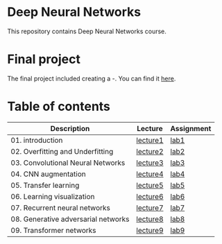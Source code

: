 # Deep Neural Networks
This repository contains Deep Neural Networks course.

# Final project 
The final project included creating a -. You can find it [here]().

# Table of contents

| Description  | Lecture | Assignment |
| ------------- | ------------- | ------------- |
| 01. introduction | [lecture1](Lectures/lecture1.pdf)  | [lab1](lab1/lab1.pdf) |
| 02. Overfitting and Underfitting | [lecture2](Lectures/lecture2.pdf)  | [lab2](lab2/lab2.pdf) |
| 03. Convolutional Neural Networks | [lecture3](Lectures/lecture3.pdf)  | [lab3](lab3/lab3.pdf) |
| 04. CNN augmentation | [lecture4](Lectures/lecture4.pdf)  | [lab4](lab4/lab4.pdf) |
| 05. Transfer learning | [lecture5](Lectures/lecture5.pdf)  | [lab5](lab5/lab5.pdf) |
| 06. Learning visualization | [lecture6](Lectures/lecture6.pdf)  | [lab6](lab6/lab6.pdf) |
| 07. Recurrent neural networks | [lecture7](Lectures/lecture7.pdf)  | [lab7](lab7/lab7.pdf) |
| 08. Generative adversarial networks | [lecture8](Lectures/lecture8.pdf)  | [lab8](lab8/lab8.pdf) |
| 09. Transformer networks | [lecture9](Lectures/lecture9.pdf)  | [lab9](lab9/lab9.pdf) |
